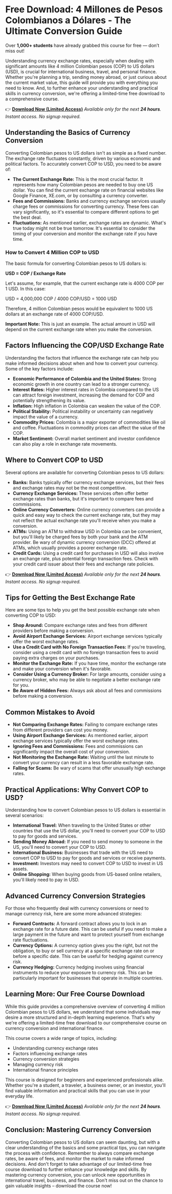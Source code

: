 # Free Download: 4 Millones de Pesos Colombianos a Dólares - The Ultimate Conversion Guide

Over **1,000+ students** have already grabbed this course for free — don’t miss out!

Understanding currency exchange rates, especially when dealing with significant amounts like 4 million Colombian pesos (COP) to US dollars (USD), is crucial for international business, travel, and personal finance. Whether you're planning a trip, sending money abroad, or just curious about the current market value, this guide will provide you with everything you need to know. And, to further enhance your understanding and practical skills in currency conversion, we're offering a limited-time free download to a comprehensive course.

👉 [**Download Now (Limited Access)**](https://udemywork.com/4-millones-de-pesos-colombianos-a-dolares)
_Available only for the next **24 hours**. Instant access. No signup required._

## Understanding the Basics of Currency Conversion

Converting Colombian pesos to US dollars isn't as simple as a fixed number. The exchange rate fluctuates constantly, driven by various economic and political factors. To accurately convert COP to USD, you need to be aware of:

*   **The Current Exchange Rate:** This is the most crucial factor. It represents how many Colombian pesos are needed to buy one US dollar. You can find the current exchange rate on financial websites like Google Finance, XE.com, or by consulting a currency converter.
*   **Fees and Commissions:** Banks and currency exchange services usually charge fees or commissions for converting currency. These fees can vary significantly, so it's essential to compare different options to get the best deal.
*   **Fluctuations:** As mentioned earlier, exchange rates are dynamic. What's true today might not be true tomorrow. It's essential to consider the timing of your conversion and monitor the exchange rate if you have time.

### How to Convert 4 Million COP to USD

The basic formula for converting Colombian pesos to US dollars is:

**USD = COP / Exchange Rate**

Let's assume, for example, that the current exchange rate is 4000 COP per 1 USD. In this case:

USD = 4,000,000 COP / 4000 COP/USD = 1000 USD

Therefore, 4 million Colombian pesos would be equivalent to 1000 US dollars at an exchange rate of 4000 COP/USD.

**Important Note:** This is just an example. The actual amount in USD will depend on the current exchange rate when you make the conversion.

## Factors Influencing the COP/USD Exchange Rate

Understanding the factors that influence the exchange rate can help you make informed decisions about when and how to convert your currency. Some of the key factors include:

*   **Economic Performance of Colombia and the United States:** Strong economic growth in one country can lead to a stronger currency.
*   **Interest Rates:** Higher interest rates in Colombia compared to the US can attract foreign investment, increasing the demand for COP and potentially strengthening its value.
*   **Inflation:** High inflation in Colombia can weaken the value of the COP.
*   **Political Stability:** Political instability or uncertainty can negatively impact the value of a currency.
*   **Commodity Prices:** Colombia is a major exporter of commodities like oil and coffee. Fluctuations in commodity prices can affect the value of the COP.
*   **Market Sentiment:** Overall market sentiment and investor confidence can also play a role in exchange rate movements.

## Where to Convert COP to USD

Several options are available for converting Colombian pesos to US dollars:

*   **Banks:** Banks typically offer currency exchange services, but their fees and exchange rates may not be the most competitive.
*   **Currency Exchange Services:** These services often offer better exchange rates than banks, but it's important to compare fees and commissions.
*   **Online Currency Converters:** Online currency converters can provide a quick and easy way to check the current exchange rate, but they may not reflect the actual exchange rate you'll receive when you make a conversion.
*   **ATMs:** Using an ATM to withdraw USD in Colombia can be convenient, but you'll likely be charged fees by both your bank and the ATM provider. Be wary of dynamic currency conversion (DCC) offered at ATMs, which usually provides a poorer exchange rate.
*   **Credit Cards:** Using a credit card for purchases in USD will also involve an exchange rate, plus potential foreign transaction fees. Check with your credit card issuer about their fees and exchange rate policies.

👉 [**Download Now (Limited Access)**](https://udemywork.com/4-millones-de-pesos-colombianos-a-dolares)
_Available only for the next **24 hours**. Instant access. No signup required._

## Tips for Getting the Best Exchange Rate

Here are some tips to help you get the best possible exchange rate when converting COP to USD:

*   **Shop Around:** Compare exchange rates and fees from different providers before making a conversion.
*   **Avoid Airport Exchange Services:** Airport exchange services typically offer the worst exchange rates.
*   **Use a Credit Card with No Foreign Transaction Fees:** If you're traveling, consider using a credit card with no foreign transaction fees to avoid paying extra charges on your purchases.
*   **Monitor the Exchange Rate:** If you have time, monitor the exchange rate and make your conversion when it's favorable.
*   **Consider Using a Currency Broker:** For large amounts, consider using a currency broker, who may be able to negotiate a better exchange rate for you.
*   **Be Aware of Hidden Fees:** Always ask about all fees and commissions before making a conversion.

## Common Mistakes to Avoid

*   **Not Comparing Exchange Rates:** Failing to compare exchange rates from different providers can cost you money.
*   **Using Airport Exchange Services:** As mentioned earlier, airport exchange services typically offer the worst exchange rates.
*   **Ignoring Fees and Commissions:** Fees and commissions can significantly impact the overall cost of your conversion.
*   **Not Monitoring the Exchange Rate:** Waiting until the last minute to convert your currency can result in a less favorable exchange rate.
*   **Falling for Scams:** Be wary of scams that offer unusually high exchange rates.

## Practical Applications: Why Convert COP to USD?

Understanding how to convert Colombian pesos to US dollars is essential in several scenarios:

*   **International Travel:** When traveling to the United States or other countries that use the US dollar, you'll need to convert your COP to USD to pay for goods and services.
*   **Sending Money Abroad:** If you need to send money to someone in the US, you'll need to convert your COP to USD.
*   **International Business:** Businesses that trade with the US need to convert COP to USD to pay for goods and services or receive payments.
*   **Investment:** Investors may need to convert COP to USD to invest in US assets.
*   **Online Shopping:** When buying goods from US-based online retailers, you'll likely need to pay in USD.

## Advanced Currency Conversion Strategies

For those who frequently deal with currency conversions or need to manage currency risk, here are some more advanced strategies:

*   **Forward Contracts:** A forward contract allows you to lock in an exchange rate for a future date. This can be useful if you need to make a large payment in the future and want to protect yourself from exchange rate fluctuations.
*   **Currency Options:** A currency option gives you the right, but not the obligation, to buy or sell currency at a specific exchange rate on or before a specific date. This can be useful for hedging against currency risk.
*   **Currency Hedging:** Currency hedging involves using financial instruments to reduce your exposure to currency risk. This can be particularly important for businesses that operate in multiple countries.

## Learning More: Our Free Course Download

While this guide provides a comprehensive overview of converting 4 million Colombian pesos to US dollars, we understand that some individuals may desire a more structured and in-depth learning experience. That's why we're offering a limited-time free download to our comprehensive course on currency conversion and international finance.

This course covers a wide range of topics, including:

*   Understanding currency exchange rates
*   Factors influencing exchange rates
*   Currency conversion strategies
*   Managing currency risk
*   International finance principles

This course is designed for beginners and experienced professionals alike. Whether you're a student, a traveler, a business owner, or an investor, you'll find valuable information and practical skills that you can use in your everyday life.

👉 [**Download Now (Limited Access)**](https://udemywork.com/4-millones-de-pesos-colombianos-a-dolares)
_Available only for the next **24 hours**. Instant access. No signup required._

## Conclusion: Mastering Currency Conversion

Converting Colombian pesos to US dollars can seem daunting, but with a clear understanding of the basics and some practical tips, you can navigate the process with confidence. Remember to always compare exchange rates, be aware of fees, and monitor the market to make informed decisions. And don't forget to take advantage of our limited-time free course download to further enhance your knowledge and skills. By mastering currency conversion, you can unlock new opportunities in international travel, business, and finance. Don't miss out on the chance to gain valuable insights – download the course now!

